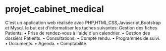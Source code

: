 # projet_cabinet_medical
C'est un application web réalisée avec PHP,HTML,CSS,Javascript,Bootstrap et Mysql.
le but est d'informatiser les taches suivantes:
 Gestion des fiches Patients.
• Prise de rendez-vous à l'aide d'un calendrier.
• Gestion des dossiers Patients.
• Consultations.
• Compte rendu.
• Programmes de suivi. 
• Documents.
• Agenda.
• Comptabilité.
